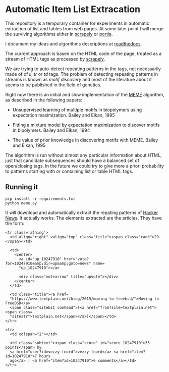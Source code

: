 # Automatic Item List Extracation

This repository is a temporary container for experiments in automatic extraction of list and tables from web pages.
At some later point I will merge the surviving algorithms either in [scrapely](https://github.com/scrapy/scrapely) 
or [portia](https://github.com/scrapinghub/portia).

I document my ideas and algorithms descriptions at [readthedocs](http://aile.readthedocs.org/en/latest/).

The current approach is based on the HTML code of the page, treated as a stream of HTML tags as processed by 
[scrapely](https://github.com/scrapy/scrapely). 

We are trying to auto-detect repeating patterns in the tags, not necessarily made of of *li*, *tr* or *td* tags.
The problem of detecting repeating patterns in streams is known as *motif discovery* and most of the literature about it seems
to be published in the field of genetics.

Right now there is an initial and slow implementation of the [MEME](http://meme-suite.org/) algorithm, as described in the
following papers:

- Unsupervised learning of multiple motifs in biopolymers using
  expectation maximization.
  Bailey and Elkan, 1995

- Fitting a mixture model by expectation maximization to discover
  motifs in bipolymers.
  Bailey and Elkan, 1994

- The value of prior knowledge in discovering motifs with MEME.
  Bailey and Elkan, 1995

The algorithm is run without almost any particular information about HTML, just that candidate subsequences should have a 
balanced set of open/closing tags. In the future we could try to give more a priori probability to patterns starting with or containing list or table HTML tags.

## Running it
    pip install -r requirements.txt
    python meme.py
    
It will download and automatically extract the repating patterns of [Hacker News](https://news.ycombinator.com/). It actually works. The elements extracted are the articles. They have the form:

    <tr class='athing'>
      <td align="right" valign="top" class="title"><span class="rank">29.</span></td>

      <td>
        <center>
          <a id="up_10247910" href="vote?for=10247910&amp;dir=up&amp;goto=news" name=
          "up_10247910"></a>

          <div class="votearrow" title="upvote"></div>
        </center>
      </td>

      <td class="title"><a href=
      "https://www.textplain.net/blog/2015/moving-to-freebsd/">Moving to FreeBSD</a>
      <span class="sitebit comhead">(<a href="from?site=textplain.net"><span class=
      "sitestr">textplain.net</span></a>)</span></td>
    </tr>

    <tr>
      <td colspan="2"></td>

      <td class="subtext"><span class="score" id="score_10247910">35 points</span> by
      <a href="user?id=vezzy-fnord">vezzy-fnord</a> <a href="item?id=10247910">7 hours
      ago</a> | <a href="item?id=10247910">6 comments</a></td>
    </tr>
